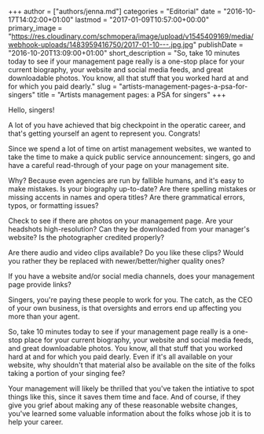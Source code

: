 +++
author = ["authors/jenna.md"]
categories = "Editorial"
date = "2016-10-17T14:02:00+01:00"
lastmod = "2017-01-09T10:57:00+00:00"
primary_image = "https://res.cloudinary.com/schmopera/image/upload/v1545409169/media/webhook-uploads/1483959416750/2017-01-10---.jpg.jpg"
publishDate = "2016-10-20T13:09:00+01:00"
short_description = "So, take 10 minutes today to see if your management page really is a one-stop place for your current biography, your website and social media feeds, and great downloadable photos. You know, all that stuff that you worked hard at and for which you paid dearly."
slug = "artists-management-pages-a-psa-for-singers"
title = "Artists management pages: a PSA for singers"
+++

Hello, singers!

A lot of you have achieved that big checkpoint in the operatic career, and that's getting yourself an agent to represent you. Congrats!

Since we spend a lot of time on artist management websites, we wanted to take the time to make a quick public service announcement: singers, go and have a careful read-through of your page on your management site. 

Why? Because even agencies are run by fallible humans, and it's easy to make mistakes. Is your biography up-to-date? Are there spelling mistakes or missing accents in names and opera titles? Are there grammatical errors, typos, or formatting issues?

Check to see if there are photos on your management page. Are your headshots high-resolution? Can they be downloaded from your manager's website? Is the photographer credited properly?

Are there audio and video clips available? Do you like these clips? Would you rather they be replaced with newer/better/higher quality ones?

If you have a website and/or social media channels, does your management page provide links? 

Singers, you're paying these people to work for you. The catch, as the CEO of your own business, is that oversights and errors end up affecting you more than your agent. 

So, take 10 minutes today to see if your management page really is a one-stop place for your current biography, your website and social media feeds, and great downloadable photos. You know, all that stuff that you worked hard at and for which you paid dearly. Even if it's all available on your website, why shouldn't that material also be available on the site of the folks taking a portion of your singing fee?

Your management will likely be thrilled that you've taken the intiative to spot things like this, since it saves them time and face. And of course, if they give you grief about making any of these reasonable website changes, you've learned some valuable information about the folks whose job it is to help your career.
